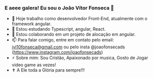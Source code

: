 ### E aeee galera! Eu sou o João Vítor Fonseca 👋

- 🔭 Hoje trabalho como desenvolvedor Front-End, atualmente com o framework angular.
- 🌱 Estou estudando Typescript, angular, React.
- 👯 Estou colaborando em um projeto de alocação em angular.
- 📫 Para falar comigo, entre em contato pelo email: jvl10fonseca@gmail.com ou pelo insta @joaofonsecads (https://www.instagram.com/joaofonsecads)
- ⚡ Sobre mim: Sou Cristão, Apaixonado por musica, Gosto de Jogar video game as vezes!
- ✝️ A Ele toda a Glória para sempre!!! 

